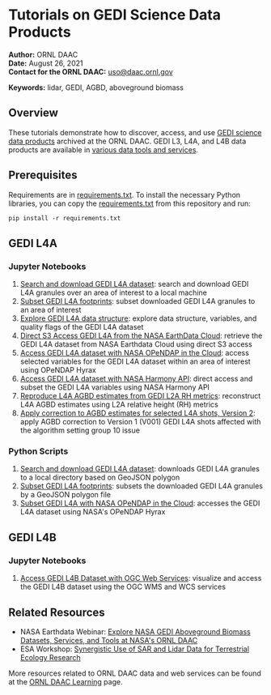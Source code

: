 # Tutorials on GEDI Science Data Products

**Author:** ORNL DAAC       
**Date:** August 26, 2021       
**Contact for the ORNL DAAC:** uso@daac.ornl.gov

**Keywords:** lidar, GEDI, AGBD, aboveground biomass

## Overview      
These tutorials demonstrate how to discover, access, and use [GEDI science data products](https://daac.ornl.gov/gedi) archived at the ORNL DAAC. GEDI L3, L4A, and L4B data products are available in [various data tools and services](services.md).

## Prerequisites
Requirements are in [requirements.txt](requirements.txt). To install the necessary Python libraries, you can copy the [requirements.txt](requirements.txt) from this repository and run:

```bash
pip install -r requirements.txt
```

## GEDI L4A 
### Jupyter Notebooks
1. [Search and download GEDI L4A dataset](1_gedi_l4a_search_download.ipynb): search and download GEDI L4A granules over an area of interest to a local machine
1. [Subset GEDI L4A footprints](2_gedi_l4a_subsets.ipynb): subset downloaded GEDI L4A granules to an area of interest
1. [Explore GEDI L4A data structure](3_gedi_l4a_exploring_data.ipynb): explore data structure, variables, and quality flags of the GEDI L4A dataset
1. [Direct S3 Access GEDI L4A from the NASA EarthData Cloud](gedi_l4a_direct_s3_access.ipynb): retrieve the GEDI L4A dataset from NASA Earthdata Cloud using direct S3 access
1. [Access GEDI L4A dataset with NASA OPeNDAP in the Cloud](access_gedi_l4a_hyrax.ipynb): access selected variables for the GEDI L4A dataset within an area of interest using OPeNDAP Hyrax
1. [Access GEDI L4A dataset with NASA Harmony API](gedi_l4a_harmony.ipynb): direct access and subset the GEDI L4A variables using NASA Harmony API 
1. [Reproduce L4A AGBD estimates from GEDI L2A RH metrics](reconstruct_L4A_AGBD_L2A_metrics.ipynb): reconstruct L4A AGBD estimates using L2A relative height (RH) metrics
1. [Apply correction to AGBD estimates for selected L4A shots, Version 2](correct_GEDI_L4A_V002_01.ipynb): apply AGBD correction to Version 1 (V001) GEDI L4A shots affected with the algorithm setting group 10 issue

### Python Scripts
1. [Search and download GEDI L4A dataset](scripts#1-gedi_l4a_search_downloadpy): downloads GEDI L4A granules to a local directory based on GeoJSON polygon 
1. [Subset GEDI L4A footprints](scripts#2-gedi_l4a_subsetspy): subsets the downloaded GEDI L4A granules by a GeoJSON polygon file
1. [Subset GEDI L4A with NASA OPeNDAP in the Cloud](scripts#3-gedi_l4a_hyraxpy): accesses the GEDI L4A dataset using NASA's OPeNDAP Hyrax

## GEDI L4B 
### Jupyter Notebooks
1. [Access GEDI L4B Dataset with OGC Web Services](https://nbviewer.org/github/ornldaac/gedi_tutorials/blob/main/gedi_l4b_ogc.ipynb): visualize and access the GEDI L4B dataset using the OGC WMS and WCS services

## Related Resources
- NASA Earthdata Webinar: [Explore NASA GEDI Aboveground Biomass Datasets, Services, and Tools at NASA's ORNL DAAC](https://daac.ornl.gov/resources/tutorials/2022_earthdata_webinar/)
- ESA Workshop: [Synergistic Use of SAR and Lidar Data for Terrestrial Ecology Research](https://daac.ornl.gov/resources/workshops/esa-2021-workshop/)

More resources related to ORNL DAAC data and web services can be found at the [ORNL DAAC Learning](https://daac.ornl.gov/resources/learning/) page.
